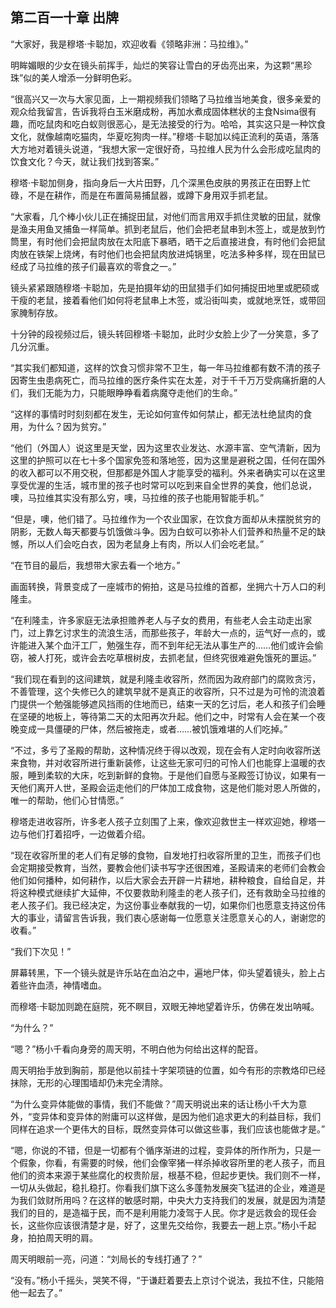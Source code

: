 ## 第二百一十章 出牌
“大家好，我是穆塔·卡聪加，欢迎收看《领略非洲：马拉维》。”

明眸媚眼的少女在镜头前挥手，灿烂的笑容让雪白的牙齿亮出来，为这颗“黑珍珠”似的美人增添一分鲜明色彩。

“很高兴又一次与大家见面，上一期视频我们领略了马拉维当地美食，很多亲爱的观众给我留言，告诉我将白玉米磨成粉，再加水煮成固体糕状的主食Nsima很有趣，而吃鼠肉和吃白蚁则很恶心，是无法接受的行为。哈哈，其实这只是一种饮食文化，就像越南吃猫肉，华夏吃狗肉一样。”穆塔·卡聪加以纯正流利的英语，落落大方地对着镜头说道，“我想大家一定很好奇，马拉维人民为什么会形成吃鼠肉的饮食文化？今天，就让我们找到答案。”

穆塔·卡聪加侧身，指向身后一大片田野，几个深黑色皮肤的男孩正在田野上忙碌，不是在耕作，而是在布置简易捕鼠器，或蹲下身用双手抓老鼠。

“大家看，几个棒小伙儿正在捕捉田鼠，对他们而言用双手抓住灵敏的田鼠，就像是渔夫用鱼叉捕鱼一样简单。抓到老鼠后，他们会把老鼠串到木签上，或是放到竹筒里，有时他们会把鼠肉放在太阳底下暴晒，晒干之后直接进食，有时他们会把鼠肉放在铁架上烧烤，有时他们也会把鼠肉放进炖锅里，吃法多种多样，现在田鼠已经成了马拉维的孩子们最喜欢的零食之一。”

镜头紧紧跟随穆塔·卡聪加，先是拍摄年幼的田鼠猎手们如何捕捉田地里或肥硕或干瘦的老鼠，接着看他们如何将老鼠串上木签，或沿街叫卖，或就地烹饪，或带回家腌制存放。

十分钟的段视频过后，镜头转回穆塔·卡聪加，此时少女脸上少了一分笑意，多了几分沉重。

“其实我们都知道，这样的饮食习惯非常不卫生，每一年马拉维都有数不清的孩子因寄生虫患病死亡，而马拉维的医疗条件实在太差，对于千千万万受病痛折磨的人们，我们无能为力，只能眼睁睁看着病魔夺走他们的生命。”

“这样的事情时时刻刻都在发生，无论如何宣传如何禁止，都无法杜绝鼠肉的食用，为什么？因为贫穷。”

“他们（外国人）说这里是天堂，因为这里农业发达、水源丰富、空气清新，因为这里的护照可以在七十多个国家免签和落地签，因为这里是避税之国，任何在国外的收入都可以不用交税，但那都是外国人才能享受的福利。外来者确实可以在这里享受优渥的生活，城市里的孩子也时常可以吃到来自全世界的美食，他们总说，噢，马拉维其实没有那么穷，噢，马拉维的孩子也能用智能手机。”

“但是，噢，他们错了。马拉维作为一个农业国家，在饮食方面却从未摆脱贫穷的阴影，无数人每天都要与饥饿做斗争。因为白蚁可以弥补人们营养和热量不足的缺憾，所以人们会吃白衣，因为老鼠身上有肉，所以人们会吃老鼠。”

“在节目的最后，我想带大家去看一个地方。”

画面转换，背景变成了一座城市的俯拍，这是马拉维的首都，坐拥六十万人口的利隆圭。

“在利隆圭，许多家庭无法承担赡养老人与子女的费用，有些老人会主动走出家门，过上靠乞讨求生的流浪生活，而那些孩子，年龄大一点的，运气好一点的，或许能进入某个血汗工厂，勉强生存，而不到年纪无法从事生产的……他们或许会偷窃，被人打死，或许会去吃草根树皮，去抓老鼠，但终究很难避免饿死的噩运。”

“我们现在看到的这间建筑，就是利隆圭收容所，然而因为政府部门的腐败贪污，不善管理，这个失修已久的建筑早就不是真正的收容所，只不过是为可怜的流浪着门提供一个勉强能够遮风挡雨的住地而已，结束一天的乞讨后，老人和孩子们会睡在坚硬的地板上，等待第二天的太阳再次升起。他们之中，时常有人会在某一个夜晚变成一具僵硬的尸体，然后被拖走，或者……被饥饿难堪的人们吃掉。”

“不过，多亏了圣殿的帮助，这种情况终于得以改观，现在会有人定时向收容所送来食物，并对收容所进行重新装修，让这些无家可归的可怜人们也能穿上温暖的衣服，睡到柔软的大床，吃到新鲜的食物。于是他们自愿与圣殿签订协议，如果有一天他们离开人世，圣殿会运走他们的尸体加工成食物，这是他们能对恩人所做的，唯一的帮助，他们心甘情愿。”

穆塔走进收容所，许多老人孩子立刻围了上来，像欢迎救世主一样欢迎她，穆塔一边与他们打着招呼，一边做着介绍。

“现在收容所里的老人们有足够的食物，自发地打扫收容所里的卫生，而孩子们也会定期接受教育，当然，要教会他们读书写字还很困难，圣殿请来的老师们会教会他们如何播种，如何耕作，以后大家会去开辟一片耕地，耕种粮食，自给自足，并将这种模式继续扩大延伸，不仅要救助利隆圭的老人孩子们，还有救助全马拉维的老人孩子们。我已经决定，为这份事业奉献我的一切，如果你们也愿意支持这份伟大的事业，请留言告诉我，我们衷心感谢每一位愿意关注愿意关心的人，谢谢您的收看。”

“我们下次见！”

屏幕转黑，下一个镜头就是许乐站在血泊之中，遍地尸体，仰头望着镜头，脸上占着些许血渍，神情嗜血。

而穆塔·卡聪加则跪在庭院，死不瞑目，双眼无神地望着许乐，仿佛在发出呐喊。

“为什么？”

“嗯？”杨小千看向身旁的周天明，不明白他为何给出这样的配音。

周天明抬手放到胸前，那是他以前挂十字架项链的位置，如今有形的宗教烙印已经抹除，无形的心理围墙却仍未完全清除。

“为什么变异体能做的事情，我们不能做？”周天明说出来的话让杨小千大为意外，“变异体和变异体的附庸可以这样做，是因为他们追求更大的利益目标，我们同样在追求一个更伟大的目标，既然变异体可以做这些事，我们应该也能做才是。”

“嗯，你说的不错，但是一切都有个循序渐进的过程，变异体的所作所为，只是一个假象，你看，有需要的时候，他们会像宰猪一样杀掉收容所里的老人孩子，而且他们的资本来源于某些腐化的权贵阶层，根基不稳，但起步更快。我们则不一样，一切从头做起，稳扎稳打。你看我们旗下这么多蓬勃发展突飞猛进的企业，难道是为我们敛财所用吗？在这样的敏感时期，中央大力支持我们的发展，就是因为清楚我们的目的，是造福于民，而不是利用能力凌驾于人民。你才是远救会的现任会长，这些你应该很清楚才是，好了，这里先交给你，我要去一趟上京。”杨小千起身，拍拍周天明的肩。

周天明眼前一亮，问道：“刘局长的专线打通了？”

“没有。”杨小千摇头，哭笑不得，“于谦赶着要去上京讨个说法，我拉不住，只能陪他一起去了。”


